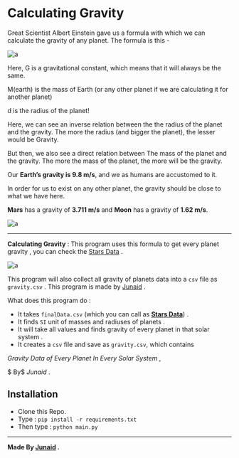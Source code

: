 # Calculating Gravity

Great Scientist Albert Einstein gave us a formula with which we can calculate the gravity of any planet. The formula is this -

![a](https://i.ibb.co/NFvLCjw/download.png)

Here, G is a gravitational constant, which means that it will always be the same.

M(earth) is the mass of Earth (or any other planet if we are calculating it for another planet)

d is the radius of the planet!

Here, we can see an inverse relation between the the radius of the planet and the gravity. The more the radius (and bigger the planet), the lesser would be Gravity.

But then, we also see a direct relation between The mass of the planet and the gravity. The more the mass of the planet, the more will be the gravity.

Our **Earth’s gravity is 9.8 m/s**, and we as humans are accustomed to it.

In order for us to exist on any other planet, the gravity should be close to what we have here.

**Mars** has a gravity of **3.711 m/s** and **Moon** has a gravity of **1.62 m/s**.

![a](https://i.ibb.co/27CGq7t/0a15455e-ac5e-4555-99b4-35c9844b7a87.jpg)

---

**Calculating Gravity** : This program uses this formula to get every planet gravity , you can check the [Stars Data](./finalData.csv) .

![a](https://i.ibb.co/4fPQ9h0/Screenshot-2022-06-24-045638.png)

This program will also collect all gravity of planets data into a `csv` file as `gravity.csv` .
This program is made by [Junaid](https://abujuni.dev) .

What does this program do :

- It takes `finalData.csv` (which you can call as **[Stars Data](./finalData.csv)**) .
- It finds `SI` unit of masses and radiuses of planets .
- It will take all values and finds gravity of every planet in that solar system .
- It creates a `csv` file and save as `gravity.csv`, which contains

$Gravity$ $Data$ $of$ $Every$ $Planet$ $In$ $Every$ $Solar$ $System$ $,$

$ By$ $Junaid$ $.$

## Installation

- Clone this Repo.
- Type : `pip install -r requirements.txt`
- Then type : `python main.py`

---

**Made By [Junaid](https://abujuni.dev) .**
